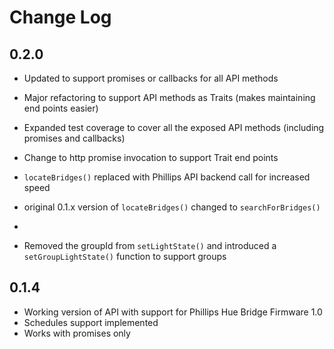 # Change Log

## 0.2.0
- Updated to support promises or callbacks for all API methods
- Major refactoring to support API methods as Traits (makes maintaining end points easier)
- Expanded test coverage to cover all the exposed API methods (including promises and callbacks)
- Change to http promise invocation to support Trait end points

- ``locateBridges()`` replaced with Phillips API backend call for increased speed
- original 0.1.x version of ``locateBridges()`` changed to ``searchForBridges()``
-

- Removed the groupId from ``setLightState()`` and introduced a ``setGroupLightState()`` function to support groups


## 0.1.4
- Working version of API with support for Phillips Hue Bridge Firmware 1.0
- Schedules support implemented
- Works with promises only
